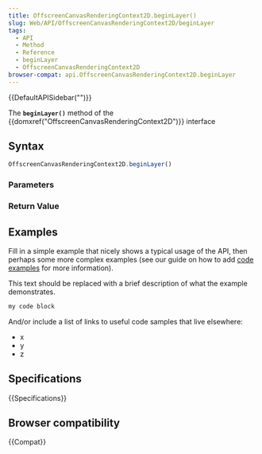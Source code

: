 ```yaml
---
title: OffscreenCanvasRenderingContext2D.beginLayer()
slug: Web/API/OffscreenCanvasRenderingContext2D/beginLayer
tags:
  - API
  - Method
  - Reference
  - beginLayer
  - OffscreenCanvasRenderingContext2D
browser-compat: api.OffscreenCanvasRenderingContext2D.beginLayer
---
```

{{DefaultAPISidebar("")}}

The **`beginLayer()`** method of the {{domxref("OffscreenCanvasRenderingContext2D")}} interface 

## Syntax

```js
OffscreenCanvasRenderingContext2D.beginLayer()
```

### Parameters



### Return Value



## Examples

Fill in a simple example that nicely shows a typical usage of the API, then perhaps some more complex examples (see our guide on how to add [code examples](/en-US/docs/MDN/Contribute/Structures/Code_examples) for more information).

This text should be replaced with a brief description of what the example demonstrates.

```js
my code block
```

And/or include a list of links to useful code samples that live elsewhere:

*   x
*   y
*   z

## Specifications

{{Specifications}}

## Browser compatibility

{{Compat}}

